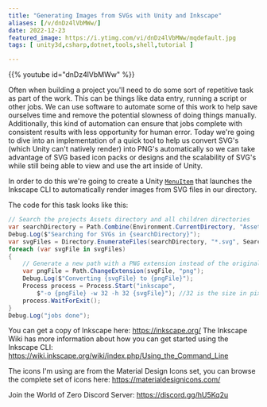 ```yaml
---
title: "Generating Images from SVGs with Unity and Inkscape"
aliases: [/v/dnDz4lVbMWw/]
date: 2022-12-23
featured_image: https://i.ytimg.com/vi/dnDz4lVbMWw/mqdefault.jpg
tags: [ unity3d,csharp,dotnet,tools,shell,tutorial ]

---
```


{{% youtube id="dnDz4lVbMWw" %}}

Often when building a project you'll need to do some sort of repetitive task as part of the work. This can be things like data entry, running a script or other jobs. We can use software to automate some of this work to help save ourselves time and remove the potential slowness of doing things manually. Additionally, this kind of automation can ensure that jobs complete with consistent results with less opportunity for human error. Today we're going to dive into an implementation of a quick tool to help us convert SVG's (which Unity can't natively render) into PNG's automatically so we can take advantage of SVG based icon packs or designs and the scalability of SVG's while still being able to view and use the art inside of Unity.

In order to do this we're going to create a Unity [`MenuItem`](https://docs.unity3d.com/ScriptReference/MenuItem.html) that launches the Inkscape CLI to automatically render images from SVG files in our directory.

The code for this task looks like this:

```csharp
// Search the projects Assets directory and all children directories
var searchDirectory = Path.Combine(Environment.CurrentDirectory, "Assets");
Debug.Log($"Searching for SVGs in {searchDirectory}");
var svgFiles = Directory.EnumerateFiles(searchDirectory, "*.svg", SearchOption.AllDirectories);
foreach (var svgFile in svgFiles)
{
    // Generate a new path with a PNG extension instead of the original SVG extension - reusing other parts of the path
    var pngFile = Path.ChangeExtension(svgFile, "png");
    Debug.Log($"Converting {svgFile} to {pngFile}");
    Process process = Process.Start("inkscape",
        $"-o {pngFile} -w 32 -h 32 {svgFile}"); //32 is the size in pixels of the width and height of the generated image
    process.WaitForExit();
}
Debug.Log("jobs done");
```

You can get a copy of Inkscape here: https://inkscape.org/
The Inkscape Wiki has more information about how you can get started using the Inkscape CLI: https://wiki.inkscape.org/wiki/index.php/Using_the_Command_Line

The icons I'm using are from the Material Design Icons set, you can browse the complete set of icons here: https://materialdesignicons.com/

Join the World of Zero Discord Server: https://discord.gg/hU5Kq2u